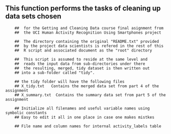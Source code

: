  ##  This function performs the tasks of cleaning up data sets chosen
        ##  for the Getting and Cleaning Data course final asignment from
        ##  the UCI Human Activity Recognition Using Smartphones project
        
        ##  The directory containing the original "README.txt" provided
        ##  by the project data scientists is refered in the rest of this
        ##  R script and associated document as the "root" directory
        
        ##  This script is assumed to reside at the same level and
        ##  reads the input data from sub-directories under there
        ##  the resulting, merged, tidy dataset is then written out
        ## into a sub-folder called "tidy".  
        
        ## the tidy folder will have the following files
        ## X_tidy.txt   Contains the merged data set from part 4 of the assignment
        ## X_summary.txt  Contains the summary data set from part 5 of the assignment
        
        ## Initialize all filenames and useful variable names using symbolic constants
        ## Easy to edit it all in one place in case one makes mistkes
        
        ## File name and column names for internal activity_labels table
